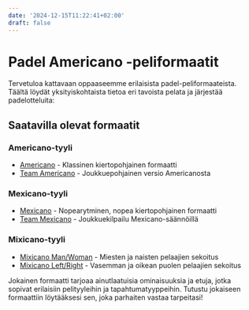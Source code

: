 ```yaml
---
date: '2024-12-15T11:22:41+02:00'
draft: false
---
```


# Padel Americano -peliformaatit

Tervetuloa kattavaan oppaaseemme erilaisista padel-peliformaateista. Täältä löydät yksityiskohtaista tietoa eri tavoista pelata ja järjestää padelotteluita:

## Saatavilla olevat formaatit

### Americano-tyyli
- [Americano](/americano) - Klassinen kiertopohjainen formaatti
- [Team Americano](/team-americano) - Joukkuepohjainen versio Americanosta

### Mexicano-tyyli
- [Mexicano](/mexicano) - Nopearytminen, nopea kiertopohjainen formaatti
- [Team Mexicano](/team-mexicano) - Joukkuekilpailu Mexicano-säännöillä

### Mixicano-tyyli
- [Mixicano Man/Woman](/mixicano) - Miesten ja naisten pelaajien sekoitus
- [Mixicano Left/Right](/mixicano) - Vasemman ja oikean puolen pelaajien sekoitus

Jokainen formaatti tarjoaa ainutlaatuisia ominaisuuksia ja etuja, jotka sopivat erilaisiin pelityyleihin ja tapahtumatyyppeihin. Tutustu jokaiseen formaattiin löytääksesi sen, joka parhaiten vastaa tarpeitasi!